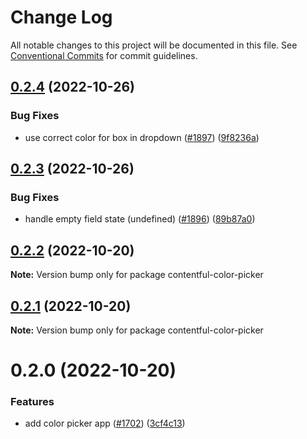 # Change Log

All notable changes to this project will be documented in this file.
See [Conventional Commits](https://conventionalcommits.org) for commit guidelines.

## [0.2.4](https://github.com/contentful/apps/compare/contentful-color-picker@0.2.3...contentful-color-picker@0.2.4) (2022-10-26)

### Bug Fixes

- use correct color for box in dropdown ([#1897](https://github.com/contentful/apps/issues/1897)) ([9f8236a](https://github.com/contentful/apps/commit/9f8236a04b7d2e43a2a407c93cf43780343009d8))

## [0.2.3](https://github.com/contentful/apps/compare/contentful-color-picker@0.2.2...contentful-color-picker@0.2.3) (2022-10-26)

### Bug Fixes

- handle empty field state (undefined) ([#1896](https://github.com/contentful/apps/issues/1896)) ([89b87a0](https://github.com/contentful/apps/commit/89b87a0681ca0b64e1536211335f8619e3d1d334))

## [0.2.2](https://github.com/contentful/apps/compare/contentful-color-picker@0.2.1...contentful-color-picker@0.2.2) (2022-10-20)

**Note:** Version bump only for package contentful-color-picker

## [0.2.1](https://github.com/contentful/apps/compare/contentful-color-picker@0.2.0...contentful-color-picker@0.2.1) (2022-10-20)

**Note:** Version bump only for package contentful-color-picker

# 0.2.0 (2022-10-20)

### Features

- add color picker app ([#1702](https://github.com/contentful/apps/issues/1702)) ([3cf4c13](https://github.com/contentful/apps/commit/3cf4c135531aab90c2b36435cf6a2682be17392f))
